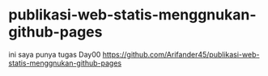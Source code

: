 # publikasi-web-statis-menggnukan-github-pages

ini saya punya tugas Day00 https://github.com/Arifander45/publikasi-web-statis-menggnukan-github-pages

